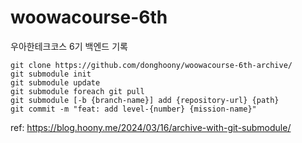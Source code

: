 # woowacourse-6th

우아한테크코스 6기 백엔드 기록

```
git clone https://github.com/donghoony/woowacourse-6th-archive/
git submodule init
git submodule update
git submodule foreach git pull
git submodule [-b {branch-name}] add {repository-url} {path}
git commit -m "feat: add level-{number} {mission-name}"
```

ref: https://blog.hoony.me/2024/03/16/archive-with-git-submodule/